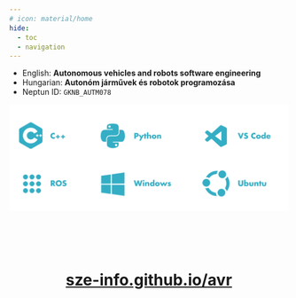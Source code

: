 ```yaml
---
# icon: material/home
hide:
  - toc
  - navigation
---
```



- English: **Autonomous vehicles and robots software engineering**
- Hungarian: **Autonóm járművek és robotok programozása**
- Neptun ID: `GKNB_AUTM078`


![](https://raw.githubusercontent.com/sze-info/arj/main/docs/_images/technology01.svg)

<br><br><br>
<center>
<h1><a href="https://sze-info.github.io/avr/">sze-info.github.io/avr</a></h1>
</center>

<br><br><br>